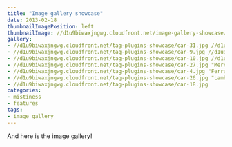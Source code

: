 ```yaml
---
title: "Image gallery showcase"
date: 2013-02-18
thumbnailImagePosition: left
thumbnailImage: //d1u9biwaxjngwg.cloudfront.net/image-gallery-showcase/city-140.jpg
gallery:
- //d1u9biwaxjngwg.cloudfront.net/tag-plugins-showcase/car-31.jpg //d1u9biwaxjngwg.cloudfront.net/tag-plugins-showcase/car-31.jpg "Mercedes"
- //d1u9biwaxjngwg.cloudfront.net/tag-plugins-showcase/car-9.jpg //d1u9biwaxjngwg.cloudfront.net/tag-plugins-showcase/car-9.jpg "Lamborghini"
- //d1u9biwaxjngwg.cloudfront.net/tag-plugins-showcase/car-10.jpg //d1u9biwaxjngwg.cloudfront.net/tag-plugins-showcase/car-10.jpg "Nissan"
- //d1u9biwaxjngwg.cloudfront.net/tag-plugins-showcase/car-27.jpg "Mercedes"
- //d1u9biwaxjngwg.cloudfront.net/tag-plugins-showcase/car-4.jpg "Ferrari"
- //d1u9biwaxjngwg.cloudfront.net/tag-plugins-showcase/car-26.jpg "Lamborghini"
- //d1u9biwaxjngwg.cloudfront.net/tag-plugins-showcase/car-18.jpg
categories:
- mistiness
- features
tags:
- image gallery
---
```


And here is the image gallery!
<!--more-->

